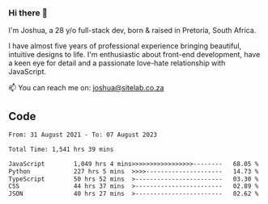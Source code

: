 ### Hi there 👋

I'm Joshua, a 28 y/o full-stack dev, born & raised in Pretoria, South Africa. 

I have almost five years of professional experience bringing beautiful, intuitive designs to life. I'm enthusiastic about front-end development, have a keen eye for detail and a passionate love-hate relationship with JavaScript.

📫 You can reach me on: joshua@sitelab.co.za

## **Code**

<!--START_SECTION:waka-->

```txt
From: 31 August 2021 - To: 07 August 2023

Total Time: 1,541 hrs 39 mins

JavaScript        1,049 hrs 4 mins>>>>>>>>>>>>>>>>>--------   68.05 %
Python            227 hrs 5 mins  >>>>---------------------   14.73 %
TypeScript        50 hrs 52 mins  >------------------------   03.30 %
CSS               44 hrs 37 mins  >------------------------   02.89 %
JSON              40 hrs 27 mins  >------------------------   02.62 %
```

<!--END_SECTION:waka-->

